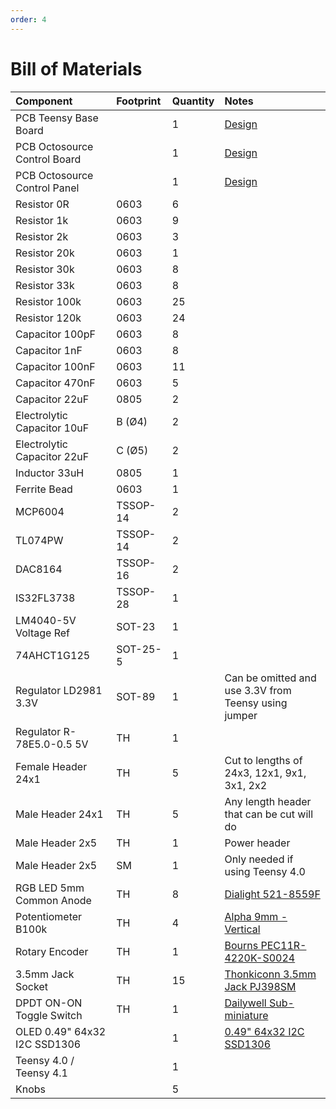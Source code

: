 ```yaml
---
order: 4
---
```


# Bill of Materials

| Component                      | Footprint | Quantity | Notes
| :---                           | :---      | :---     | :---
| PCB Teensy Base Board          |           | 1        | [Design](https://github.com/pigatron-industries/arduino_eurorack/blob/main/hardware/teensy/xen_teensy_motherboard_8cv4pt_mki.brd)
| PCB Octosource Control Board   |           | 1        | [Design](https://github.com/pigatron-industries/xen_octasource/blob/master/hardware/mkiii/PGTN021_octasource_mkiii_controls.brd)
| PCB Octosource Control Panel   |           | 1        | [Design](https://github.com/pigatron-industries/xen_octasource/blob/master/hardware/mkiii/PGTN021_octasource_mkiii_panel.brd)
| Resistor 0R                    | 0603      | 6        |
| Resistor 1k                    | 0603      | 9        |
| Resistor 2k                    | 0603      | 3        |
| Resistor 20k                   | 0603      | 1        |
| Resistor 30k                   | 0603      | 8        |
| Resistor 33k                   | 0603      | 8        |
| Resistor 100k                  | 0603      | 25       |
| Resistor 120k                  | 0603      | 24       |
| Capacitor 100pF                | 0603      | 8        |
| Capacitor 1nF                  | 0603      | 8        |
| Capacitor 100nF                | 0603      | 11       |
| Capacitor 470nF                | 0603      | 5        |
| Capacitor 22uF                 | 0805      | 2        |
| Electrolytic Capacitor 10uF    | B (Ø4)    | 2        |
| Electrolytic Capacitor 22uF    | C (Ø5)    | 2        |
| Inductor 33uH                  | 0805      | 1        |
| Ferrite Bead                   | 0603      | 1        |
| MCP6004                        | TSSOP-14  | 2        |
| TL074PW                        | TSSOP-14  | 2        |
| DAC8164                        | TSSOP-16  | 2        |
| IS32FL3738                     | TSSOP-28  | 1        |
| LM4040-5V Voltage Ref          | SOT-23    | 1        |
| 74AHCT1G125                    | SOT-25-5  | 1        |
| Regulator LD2981 3.3V          | SOT-89    | 1        | Can be omitted and use 3.3V from Teensy using jumper
| Regulator R-78E5.0-0.5 5V      | TH        | 1        |
| Female Header 24x1             | TH        | 5        | Cut to lengths of 24x3, 12x1, 9x1, 3x1, 2x2
| Male Header 24x1               | TH        | 5        | Any length header that can be cut will do
| Male Header 2x5                | TH        | 1        | Power header
| Male Header 2x5                | SM        | 1        | Only needed if using Teensy 4.0
| RGB LED 5mm Common Anode       | TH        | 8        | [Dialight 521-8559F](https://www.mouser.co.uk/ProductDetail/Dialight/521-8559F?qs=vmHwEFxEFR%2FyCJVY9sdZTA%3D%3D&countrycode=GB&currencycode=GBP)
| Potentiometer B100k            | TH        | 4        | [Alpha 9mm - Vertical](https://www.thonk.co.uk/shop/alpha-9mm-pots-vertical-t18/)
| Rotary Encoder                 | TH        | 1        | [Bourns PEC11R-4220K-S0024](https://www.mouser.co.uk/ProductDetail/Bourns/PEC11R-4220K-S0024?qs=Zq5ylnUbLm4cJP8MzrocUw%3D%3D)
| 3.5mm Jack Socket              | TH        | 15       | [Thonkiconn 3.5mm Jack PJ398SM](https://www.thonk.co.uk/shop/thonkiconn/)
| DPDT ON-ON Toggle Switch       | TH        | 1        | [Dailywell Sub-miniature](https://www.thonk.co.uk/shop/sub-mini-toggle-switches/)
| OLED 0.49" 64x32 I2C SSD1306   |           | 1        | [0.49" 64x32 I2C SSD1306](https://www.buydisplay.com/i2c-white-0-49-inch-oled-display-module-64x32-arduino-raspberry-pi)
| Teensy 4.0 / Teensy 4.1        |           | 1        |
| Knobs                          |           | 5        |